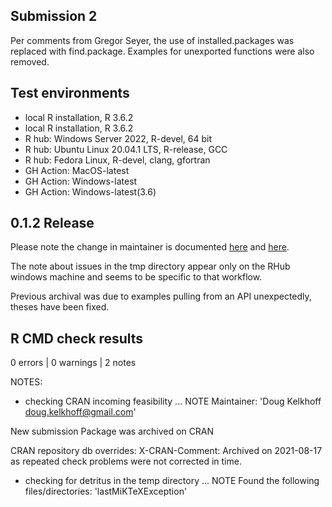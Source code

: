 ## Submission 2

Per comments from Gregor Seyer, the use of installed.packages was replaced with find.package. Examples for unexported functions were also removed.

## Test environments
* local R installation, R 3.6.2
* local R installation, R 3.6.2
* R hub: Windows Server 2022, R-devel, 64 bit
* R hub: Ubuntu Linux 20.04.1 LTS, R-release, GCC
* R hub: Fedora Linux, R-devel, clang, gfortran
* GH Action: MacOS-latest
* GH Action: Windows-latest
* GH Action: Windows-latest(3.6)

## 0.1.2 Release

Please note the change in maintainer is documented [here](https://github.com/pharmaR/riskmetric/pull/228#issuecomment-1007753581) and [here](https://github.com/pharmaR/riskmetric/issues/227#issuecomment-1016703961).

The note  about issues in the tmp directory appear only on the RHub windows machine and seems to be specific to that workflow.

Previous archival was due to examples pulling from an API unexpectedly, theses have been fixed.


## R CMD check results

0 errors | 0 warnings | 2 notes

NOTES:
* checking CRAN incoming feasibility ... NOTE
Maintainer: 'Doug Kelkhoff <doug.kelkhoff@gmail.com>'


New submission
Package was archived on CRAN

CRAN repository db overrides:
  X-CRAN-Comment: Archived on 2021-08-17 as repeated check problems
    were not corrected in time.
* checking for detritus in the temp directory ... NOTE
Found the following files/directories:
  'lastMiKTeXException'

